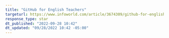 ```yaml
---
title: "GitHub for English Teachers"
targeturl: https://www.infoworld.com/article/3674309/github-for-english-teachers.html 
response_type: star
dt_published: "2022-09-28 10:42"
dt_updated: "09/28/2022 10:42 -05:00"
---
```


